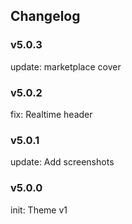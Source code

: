## Changelog

### v5.0.3

update: marketplace cover

### v5.0.2

fix: Realtime header

### v5.0.1

update: Add screenshots

### v5.0.0

init: Theme v1
